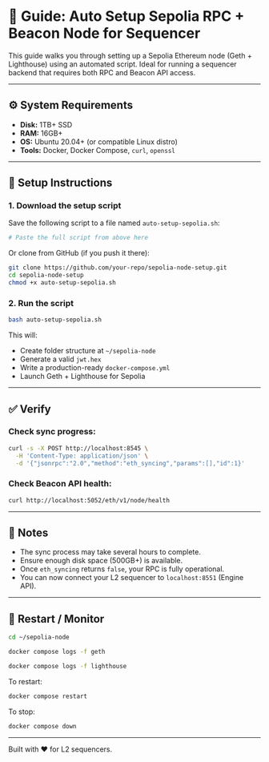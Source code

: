 # 📘 Guide: Auto Setup Sepolia RPC + Beacon Node for Sequencer

This guide walks you through setting up a Sepolia Ethereum node (Geth + Lighthouse) using an automated script. Ideal for running a sequencer backend that requires both RPC and Beacon API access.

---

## ⚙️ System Requirements

- **Disk:** 1TB+ SSD
- **RAM:** 16GB+
- **OS:** Ubuntu 20.04+ (or compatible Linux distro)
- **Tools:** Docker, Docker Compose, `curl`, `openssl`

---

## 🚀 Setup Instructions

### 1. Download the setup script

Save the following script to a file named `auto-setup-sepolia.sh`:

```bash
# Paste the full script from above here
```

Or clone from GitHub (if you push it there):
```bash
git clone https://github.com/your-repo/sepolia-node-setup.git
cd sepolia-node-setup
chmod +x auto-setup-sepolia.sh
```

### 2. Run the script

```bash
bash auto-setup-sepolia.sh
```

This will:
- Create folder structure at `~/sepolia-node`
- Generate a valid `jwt.hex`
- Write a production-ready `docker-compose.yml`
- Launch Geth + Lighthouse for Sepolia

---

## ✅ Verify

### Check sync progress:
```bash
curl -s -X POST http://localhost:8545 \
  -H 'Content-Type: application/json' \
  -d '{"jsonrpc":"2.0","method":"eth_syncing","params":[],"id":1}'
```

### Check Beacon API health:
```bash
curl http://localhost:5052/eth/v1/node/health
```

---

## 🧠 Notes

- The sync process may take several hours to complete.
- Ensure enough disk space (500GB+) is available.
- Once `eth_syncing` returns `false`, your RPC is fully operational.
- You can now connect your L2 sequencer to `localhost:8551` (Engine API).

---

## 🔄 Restart / Monitor

```bash
cd ~/sepolia-node

docker compose logs -f geth

docker compose logs -f lighthouse
```

To restart:
```bash
docker compose restart
```

To stop:
```bash
docker compose down
```

---

Built with ❤️ for L2 sequencers.
